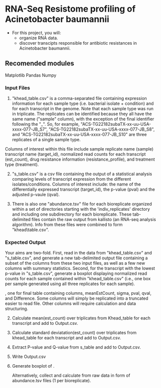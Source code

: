 # RNA-Seq Resistome profiling of Acinetobacter baumannii
- For this project, you will:
    - organize RNA data.
    - discover transcipts responsible for antibiotic resistances in Acinetobacter baumannii. 

## Recomended modules 
Matplotlib 
Pandas
Numpy

### Input Files
1. "khead\_table.csv" is a comma-separated file containing expression information for each sample type (i.e. bacterial isolate + condition) and for each transcript in the genome. Note that each sample type was run in triplicate. The replicates can be identified because they all have the same name ("sample" column), with the exception of the final identifier following the "\_". So, for example, "ACS-TG22182subaTX-xx-uu-USA-xxxx-077-JB\_S7", "ACS-TG22182subaTX-xx-uu-USA-xxxx-077-JB\_S8", and "ACS-TG22182subaTX-xx-uu-USA-xxxx-077-JB\_S10" are three replicates of a single sample type. 

Columns of interest within this file include sample replicate name (sample) transcript  name (target\_id), normalized read counts for each transcript (est\_count), drug resistance information (resistance_profile), and treatment type (treatment).

2. "s\_table.csv" is a csv file containing the output of a statistical analysis comparing levels of transcript expression from the different isolates/conditions. Columns of interest include: the name of the differentially expressed transcript (target_id), the p-value (pval) and the adjusted p-vaule (qval). 

3. There is also one "abundance.tsv" file for each bioreplicate organized within a set of directories starting with the 'indiv\_replicates' directory and including one subdirectory for each bioreplicate. These tab-delimited files contain the raw output from kallisto (an RNA-seq analysis algorithm). Info from these files were combined to form "khead\table.csv".


### Expected Output

Your aims are two-fold. First, read in the data from "khead\_table.csv" and "s\_table.csv", and generate a new tab-delimited output file containing a subset of the columns from these two input files, as well as a few new columns with summary statistics. Second, for the transcript with the lowest p-value in "s\_table.csv", generate a boxplot displaying normalized read counts for each sample contained within "khead\_table.csv" (i.e., one box per sample generated using all three replicates for each sample).

, one for final table containing columns, meanEstCount, sigma, pval, qval, and Difference. Some columns will simply be replicated into a truncated easier to read file. Other columns will require calculation and data structuring.  

2. Calculate mean(est_count) over triplicates from Khead_table for each transcript and add to Output.csv.

3. Calculate standard deviatation(est_count) over triplicates from khead_table for each transcript and add to Output.csv.

4. Extract P-value and Q-value from s_table and add to Output.csv.

5. Write Output.csv

6. Generate boxplot of . 

	Alternatively, collect and calculate from raw data in form of abundance.tsv files (1 per bioreplicate).



